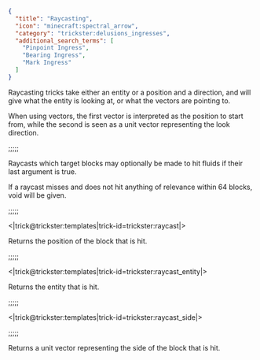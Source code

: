 ```json
{
  "title": "Raycasting",
  "icon": "minecraft:spectral_arrow",
  "category": "trickster:delusions_ingresses",
  "additional_search_terms": [
    "Pinpoint Ingress",
    "Bearing Ingress",
    "Mark Ingress"
  ]
}
```

Raycasting tricks take either an entity or a position and a direction, and will give what the entity is looking at, 
or what the vectors are pointing to.


When using vectors, the first vector is interpreted as the position to start from, 
while the second is seen as a unit vector representing the look direction.

;;;;;

Raycasts which target blocks may optionally be made to hit fluids if their last argument is true.


If a raycast misses and does not hit anything of relevance within 64 blocks, void will be given.

;;;;;

<|trick@trickster:templates|trick-id=trickster:raycast|>

Returns the position of the block that is hit.

;;;;;

<|trick@trickster:templates|trick-id=trickster:raycast_entity|>

Returns the entity that is hit.

;;;;;

<|trick@trickster:templates|trick-id=trickster:raycast_side|>

;;;;;

Returns a unit vector representing the side of the block that is hit.
